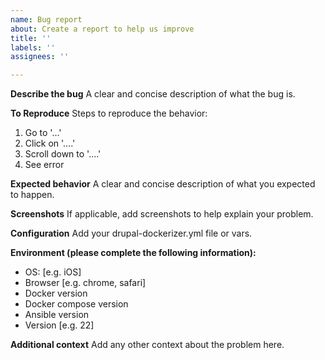 ```yaml
---
name: Bug report
about: Create a report to help us improve
title: ''
labels: ''
assignees: ''

---
```


**Describe the bug**
A clear and concise description of what the bug is.

**To Reproduce**
Steps to reproduce the behavior:
1. Go to '...'
2. Click on '....'
3. Scroll down to '....'
4. See error

**Expected behavior**
A clear and concise description of what you expected to happen.

**Screenshots**
If applicable, add screenshots to help explain your problem.

**Configuration**
Add your drupal-dockerizer.yml file or vars.

**Environment (please complete the following information):**
 - OS: [e.g. iOS]
 - Browser [e.g. chrome, safari]
 - Docker version
 - Docker compose version
 - Ansible version
 - Version [e.g. 22]

**Additional context**
Add any other context about the problem here.
